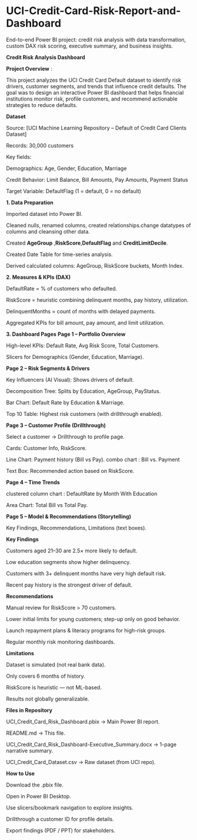 # UCI-Credit-Card-Risk-Report-and-Dashboard
End-to-end Power BI project: credit risk analysis with data transformation, custom DAX risk scoring, executive summary, and business insights.



 **Credit Risk Analysis Dashboard**

**Project Overview** :

This project analyzes the UCI Credit Card Default dataset to identify risk drivers, customer segments, and trends that influence credit defaults. The goal was to design an interactive Power BI dashboard that helps financial institutions monitor risk, profile customers, and recommend actionable strategies to reduce defaults.




 **Dataset**

Source: [UCI Machine Learning Repository – Default of Credit Card Clients Dataset]

Records: 30,000 customers

Key fields:

Demographics: Age, Gender, Education, Marriage

Credit Behavior: Limit Balance, Bill Amounts, Pay Amounts, Payment Status

Target Variable: DefaultFlag (1 = default, 0 = no default)








**1. Data Preparation**

Imported dataset into Power BI.

Cleaned nulls, renamed columns, created relationships.change datatypes of columns and cleansing other data. 

Created **AgeGroup** ,**RiskScore**,**DefaultFlag** and **CreditLimitDecile**.

Created Date Table for time-series analysis.

Derived calculated columns: AgeGroup, RiskScore buckets, Month Index.







**2. Measures & KPIs (DAX)**

DefaultRate = % of customers who defaulted.

RiskScore = heuristic combining delinquent months, pay history, utilization.

DelinquentMonths = count of months with delayed payments.

Aggregated KPIs for bill amount, pay amount, and limit utilization.






**3. Dashboard Pages**
**Page 1 – Portfolio Overview**

High-level KPIs: Default Rate, Avg Risk Score, Total Customers.

Slicers for Demographics (Gender, Education, Marriage).




**Page 2 – Risk Segments & Drivers**

Key Influencers (AI Visual): Shows drivers of default.

Decomposition Tree: Splits by Education, AgeGroup, PayStatus.

Bar Chart: Default Rate by Education & Marriage.

Top 10 Table: Highest risk customers (with drillthrough enabled).




**Page 3 – Customer Profile (Drillthrough)**

Select a customer → Drillthrough to profile page.

Cards: Customer Info, RiskScore.

Line Chart: Payment history (Bill vs Pay).
combo chart : Bill vs. Payment

Text Box: Recommended action based on RiskScore.







**Page 4 – Time Trends**

clustered column chart : DefaultRate by Month With Education

Area Chart: Total Bill vs Total Pay.





**Page 5 – Model & Recommendations (Storytelling)**

Key Findings, Recommendations, Limitations (text boxes).





**Key Findings**

Customers aged 21–30 are 2.5× more likely to default.

Low education segments show higher delinquency.

Customers with 3+ delinquent months have very high default risk.

Recent pay history is the strongest driver of default.




**Recommendations**

Manual review for RiskScore > 70 customers.

Lower initial limits for young customers; step-up only on good behavior.

Launch repayment plans & literacy programs for high-risk groups.

Regular monthly risk monitoring dashboards.





**Limitations**

Dataset is simulated (not real bank data).

Only covers 6 months of history.

RiskScore is heuristic — not ML-based.

Results not globally generalizable.







**Files in Repository**

UCI_Credit_Card_Risk_Dashboard.pbix → Main Power BI report.

README.md → This file.

UCI_Credit_Card_Risk_Dashboard-Executive_Summary.docx → 1-page narrative summary.


UCI_Credit_Card_Dataset.csv → Raw dataset (from UCI repo).







**How to Use**

Download the .pbix file.

Open in Power BI Desktop.

Use slicers/bookmark navigation to explore insights.

Drillthrough a customer ID for profile details.

Export findings (PDF / PPT) for stakeholders.
